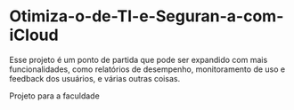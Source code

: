 # Otimiza-o-de-TI-e-Seguran-a-com-iCloud

Esse projeto é um ponto de partida que pode ser expandido com mais funcionalidades, como relatórios de desempenho, monitoramento de uso e feedback dos usuários, e várias outras coisas.

Projeto para a faculdade
